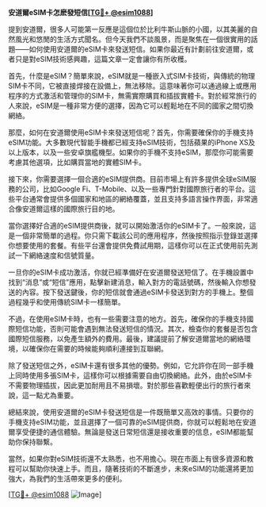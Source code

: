 **安道爾eSIM卡怎麽發短信[[TG💪+ @esim1088](https://t.me/s/esim1088)]**

提到安道爾，很多人可能第一反應是這個位於比利牛斯山脈的小國，以其美麗的自然風光和悠閒的生活方式聞名。但今天我們不談風景，而是聚焦在一個很實用的話題——如何使用安道爾的eSIM卡來發送短信。如果你最近有計劃前往安道爾，或者只是對eSIM技術感興趣，這篇文章一定會讓你有所收穫。

首先，什麼是eSIM？簡單來說，eSIM就是一種嵌入式SIM卡技術，與傳統的物理SIM卡不同，它被直接焊接在設備上，無法移除。這意味著你可以通過線上或應用程序的方式激活和管理你的SIM卡，無需實際購買和插拔實體卡。對於經常旅行的人來說，eSIM是一種非常方便的選擇，因為它可以輕鬆地在不同的國家之間切換網絡。

那麼，如何在安道爾使用eSIM卡來發送短信呢？首先，你需要確保你的手機支持eSIM功能。大多數現代智能手機都已經支持eSIM技術，包括蘋果的iPhone XS及以上版本，以及一些安卓旗艦機型。如果你的手機不支持eSIM，那麼你可能需要考慮其他選項，比如購買當地的實體SIM卡。

接下來，你需要選擇一個合適的eSIM提供商。目前市場上有許多提供全球eSIM服務的公司，比如Google Fi、T-Mobile、以及一些專門針對國際旅行者的平台。這些平台通常會提供多個國家和地區的網絡覆蓋，並且支持多語言操作界面，非常適合像安道爾這樣的國際旅行目的地。

當你選擇好合適的eSIM提供商後，就可以開始激活你的eSIM卡了。一般來說，這是一個非常簡單的過程。你只需下載該公司的應用程序，然後按照指示登錄並選擇你想要使用的套餐。有些平台還會提供免費試用期，這樣你可以在正式使用前先測試一下網絡速度和信號質量。

一旦你的eSIM卡成功激活，你就已經準備好在安道爾發送短信了。在手機設置中找到“消息”或“短信”應用，點擊新建消息，輸入對方的電話號碼，然後輸入你想發送的內容。按下發送鍵後，你的短信就會通過eSIM卡發送到對方的手機上。整個過程幾乎和使用傳統SIM卡一樣簡單。

不過，在使用eSIM卡時，也有一些需要注意的地方。首先，確保你的手機支持國際短信功能，否則可能會遇到無法發送短信的情況。其次，檢查你的套餐是否包含國際短信服務，以免產生額外的費用。最後，建議提前了解安道爾當地的網絡環境，以確保你在需要的時候能夠順利連接到互聯網。

除了發送短信之外，eSIM卡還有很多其他的優勢。例如，它允許你在同一部手機上同時使用多張SIM卡，這樣你可以根據需要自由切換網絡。此外，由於eSIM卡不需要物理插拔，因此更加耐用且不易損壞。對於那些喜歡輕便出行的旅行者來說，這一點尤為重要。

總結來說，使用安道爾的eSIM卡發送短信是一件既簡單又高效的事情。只要你的手機支持eSIM功能，並且選擇了一個可靠的eSIM提供商，你就可以輕鬆地在安道爾享受便捷的通信體驗。無論是發送日常短信還是接收重要的信息，eSIM都能幫助你保持聯繫。

當然，如果你對eSIM技術還不太熟悉，也不用擔心。現在市面上有很多資源和教程可以幫助你快速上手。而且，隨著技術的不斷進步，未來eSIM的功能還將更加強大，為我們的生活帶來更多的便利。

[[TG💪+ @esim1088](https://t.me/s/esim1088) ![Image](https://i.postimg.cc/4NQfJmqS/Snipaste-2025-05-13-00-14-12.png)]